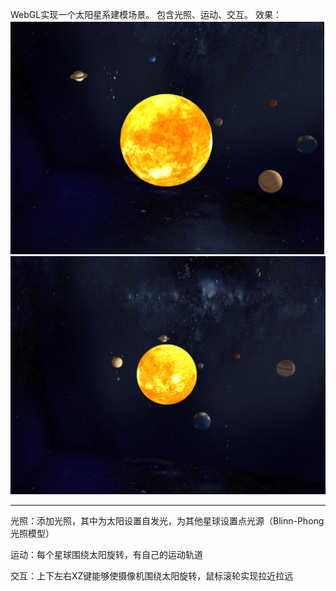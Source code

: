 WebGL实现一个太阳星系建模场景。 包含光照、运动、交互。
效果：
  ![Image text](https://github.com/JingThree3/ComputerGraphics/blob/main/img/1.png)
 ![Image text](https://github.com/JingThree3/ComputerGraphics/blob/main/img/2.png)






--------------------------------
光照：添加光照，其中为太阳设置自发光，为其他星球设置点光源（Blinn-Phong光照模型）

运动：每个星球围绕太阳旋转，有自己的运动轨道

交互：上下左右XZ键能够使摄像机围绕太阳旋转，鼠标滚轮实现拉近拉远
